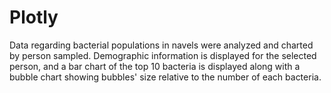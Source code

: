 # Plotly

Data regarding bacterial populations in navels were analyzed and charted by person sampled.  Demographic information is displayed for the selected person, and a bar chart of the top 10 bacteria is displayed along with a bubble chart showing bubbles' size relative to the number of each bacteria.
